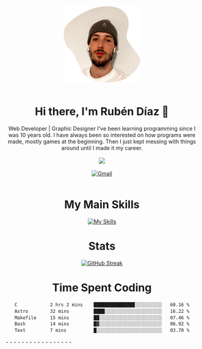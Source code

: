 <div align="center">
	<img height=200 width=200 src="./.img/yo_github_pfp.png" alt="Rubén Díaz" width=200/><br><br>
	
	
 # Hi there, I'm Rubén Díaz 👋

  Web Developer | Graphic Designer
  I've been learning programming since I was 10 years old. I have always been so interested on how programs were made, mostly games at the beginning. Then I just kept messing with things around until I made it my career.
  <br>
  <br>
  <a href="https://www.github.com/rubendiazzz" target="_blank" rel="noreferrer"><img
src="https://img.shields.io/github/followers/rubendiazzz?logo=github&style=for-the-badge&color=D14836&labelColor=E4405F" /></a>


  <a href="mailto:rubendfraga@gmail.com">![Gmail](https://img.shields.io/badge/Gmail-D14836?style=for-the-badge&logo=gmail&logoColor=white)</a><br><br>

  # My Main Skills
  [![My Skills](https://skillicons.dev/icons?i=js,html,css,c,cpp,cs,react,astro,mysql,mongo)](https://skillicons.dev)

  # Stats
  [![GitHub Streak](https://streak-stats.demolab.com?user=rubendiazzz&theme=nord&hide_border=true&border_radius=80&background=45%2C1E2945%2C000000)](https://git.io/streak-stats)


# Time Spent Coding
<!--START_SECTION:waka-->

```txt
C            2 hrs 2 mins    ███████████████░░░░░░░░░░   60.16 %
Astro        32 mins         ████░░░░░░░░░░░░░░░░░░░░░   16.22 %
Makefile     15 mins         ██░░░░░░░░░░░░░░░░░░░░░░░   07.46 %
Bash         14 mins         █▓░░░░░░░░░░░░░░░░░░░░░░░   06.92 %
Text         7 mins          █░░░░░░░░░░░░░░░░░░░░░░░░   03.70 %
```

<!--END_SECTION:waka-->
</div>
-
-
-
-
-
-
-
-
-
-
-
-
-
-
-
-
-
